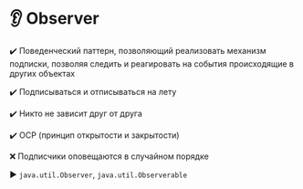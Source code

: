 # :ear: Observer

:heavy_check_mark: Поведенческий паттерн, позволяющий реализовать механизм подписки, позволяя следить и реагировать на события происходящие в других объектах

:heavy_check_mark: Подписываться и отписываться на лету

:heavy_check_mark: Никто не зависит друг от друга

:heavy_check_mark: OCP (принцип открытости и закрытости)

:x: Подписчики оповещаются в случайном порядке

:arrow_forward: `java.util.Observer`, `java.util.Observerable`